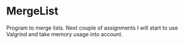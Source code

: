 # MergeList
Program to merge lists. Next couple of assignments I will start to use Valgrind and take memory usage into account. 
